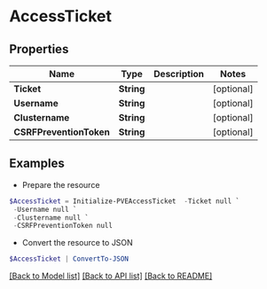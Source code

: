 # AccessTicket
## Properties

Name | Type | Description | Notes
------------ | ------------- | ------------- | -------------
**Ticket** | **String** |  | [optional] 
**Username** | **String** |  | [optional] 
**Clustername** | **String** |  | [optional] 
**CSRFPreventionToken** | **String** |  | [optional] 

## Examples

- Prepare the resource
```powershell
$AccessTicket = Initialize-PVEAccessTicket  -Ticket null `
 -Username null `
 -Clustername null `
 -CSRFPreventionToken null
```

- Convert the resource to JSON
```powershell
$AccessTicket | ConvertTo-JSON
```

[[Back to Model list]](../README.md#documentation-for-models) [[Back to API list]](../README.md#documentation-for-api-endpoints) [[Back to README]](../README.md)


